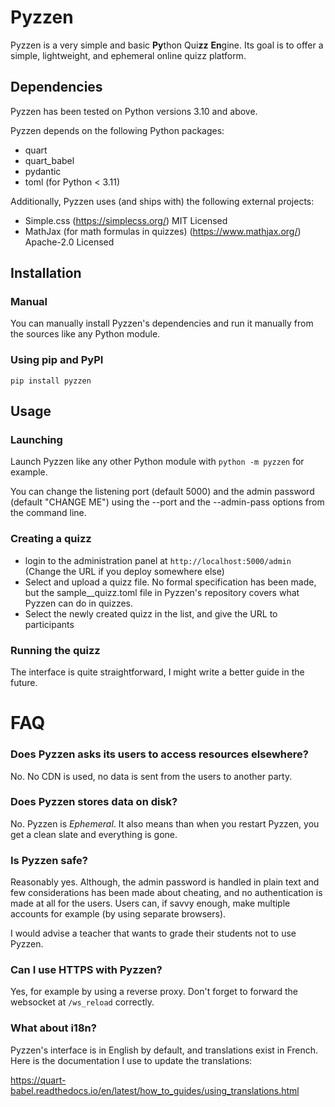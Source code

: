 # Pyzzen
Pyzzen is a very simple and basic **Py**thon Qui**zz** **En**gine.
Its goal is to offer a simple, lightweight, and ephemeral online quizz platform.

## Dependencies
Pyzzen has been tested on Python versions 3.10 and above.

Pyzzen depends on the following Python packages:
- quart
- quart_babel
- pydantic
- toml (for Python < 3.11)

Additionally, Pyzzen uses (and ships with) the following external projects:
- Simple.css (https://simplecss.org/) MIT Licensed
- MathJax (for math formulas in quizzes) (https://www.mathjax.org/) Apache-2.0 Licensed

## Installation
### Manual
You can manually install Pyzzen's dependencies and run it manually from the sources like any Python module.

### Using pip and PyPI
`pip install pyzzen`

## Usage
### Launching
Launch Pyzzen like any other Python module with `python -m pyzzen` for example.

You can change the listening port (default 5000) and the admin password (default "CHANGE ME") using the --port and the --admin-pass options from the command line.

### Creating a quizz
- login to the administration panel at `http://localhost:5000/admin` (Change the URL if you deploy somewhere else)
- Select and upload a quizz file. No formal specification has been made, but the sample__quizz.toml file in Pyzzen's repository covers what Pyzzen can do in quizzes.
- Select the newly created quizz in the list, and give the URL to participants

### Running the quizz
The interface is quite straightforward, I might write a better guide in the future.

# FAQ
### Does Pyzzen asks its users to access resources elsewhere?
No. No CDN is used, no data is sent from the users to another party.

### Does Pyzzen stores data on disk?
No. Pyzzen is *Ephemeral*. It also means than when you restart Pyzzen, you get a clean slate and everything is gone.

### Is Pyzzen safe?
Reasonably yes. Although, the admin password is handled in plain text and few considerations has been made about cheating, and no authentication is made at all for the users. Users can, if savvy enough, make multiple accounts for example (by using separate browsers).

I would advise a teacher that wants to grade their students not to use Pyzzen.

### Can I use HTTPS with Pyzzen?
Yes, for example by using a reverse proxy. Don't forget to forward the websocket at `/ws_reload` correctly.

### What about i18n?
Pyzzen's interface is in English by default, and translations exist in French. Here is the documentation I use to update the translations: 

https://quart-babel.readthedocs.io/en/latest/how_to_guides/using_translations.html